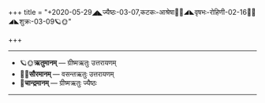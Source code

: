 +++
title = "+2020-05-29◢◣ज्यैष्ठः-03-07,कटकः-आश्रेषा🌛🌌◢◣वृषभः-रोहिणी-02-16🌌🌞◢◣शुक्रः-03-09🪐🌞"

+++
___________________
- 🪐🌞**ऋतुमानम्** — ग्रीष्मऋतुः उत्तरायणम्
- 🌌🌞**सौरमानम्** — वसन्तऋतुः उत्तरायणम्
- 🌛**चान्द्रमानम्** — ग्रीष्मऋतुः ज्यैष्ठः
___________________

